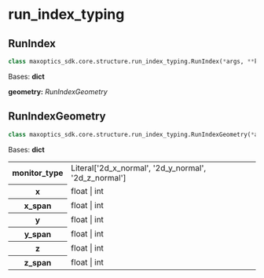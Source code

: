 # run_index_typing

## RunIndex

```py
class maxoptics_sdk.core.structure.run_index_typing.RunIndex(*args, **kwargs)
```

Bases: **dict**

**geometry:** *RunIndexGeometry*


## RunIndexGeometry

```py
class maxoptics_sdk.core.structure.run_index_typing.RunIndexGeometry(*args, **kwargs)
```
Bases: **dict**

<table>
  <tr>
    <th>monitor_type</th>
    <td>Literal['2d_x_normal', '2d_y_normal', '2d_z_normal']</td>
  </tr>
  <tr>
    <th>x</th>
    <td>float | int</td>
  </tr>
  <tr>
    <th>x_span</th>
    <td>float | int</td>
  </tr>
  <tr>
    <th>y</th>
    <td>float | int</td>
  </tr>
  <tr>
    <th>y_span</th>
    <td>float | int</td>
  </tr>
  <tr>
    <th>z</th>
    <td>float | int</td>
  </tr>
  <tr>
    <th>z_span</th>
    <td>float | int</td>
  </tr>
</table>





